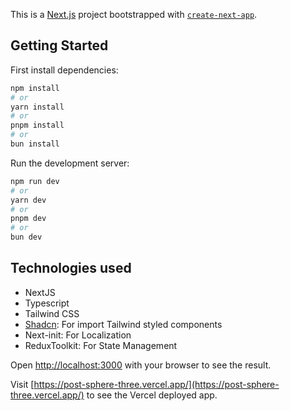 This is a [Next.js](https://nextjs.org/) project bootstrapped with [`create-next-app`](https://github.com/vercel/next.js/tree/canary/packages/create-next-app).

## Getting Started

First install dependencies:

```bash
npm install
# or
yarn install
# or
pnpm install
# or
bun install
```

Run the development server:

```bash
npm run dev
# or
yarn dev
# or
pnpm dev
# or
bun dev
```

## Technologies used

- NextJS
- Typescript
- Tailwind CSS
- [Shadcn](https://ui.shadcn.com/): For import Tailwind styled components
- Next-init: For Localization
- ReduxToolkit: For State Management

Open [http://localhost:3000](http://localhost:3000) with your browser to see the result.

Visit [https://post-sphere-three.vercel.app/](https://post-sphere-three.vercel.app/) to see the Vercel deployed app.
